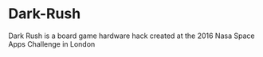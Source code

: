 # Dark-Rush
Dark Rush is a board game hardware hack created at the 2016 Nasa Space Apps Challenge in London
